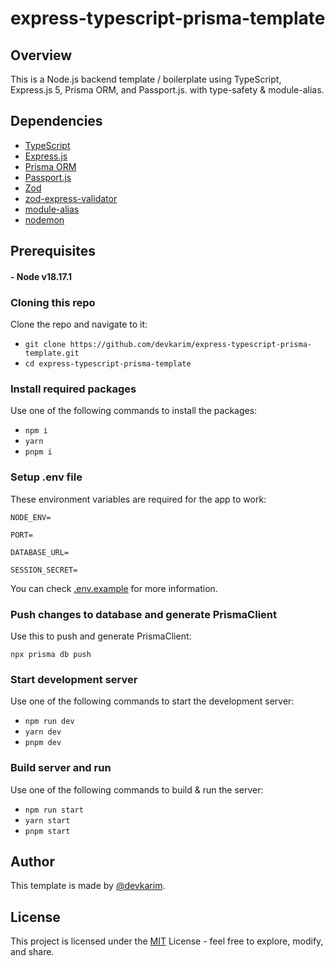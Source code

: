 # express-typescript-prisma-template

## Overview

This is a Node.js backend template / boilerplate using TypeScript, Express.js 5, Prisma ORM, and Passport.js. with type-safety & module-alias.

## Dependencies

- [TypeScript](https://www.typescriptlang.org)
- [Express.js](https://expressjs.com)
- [Prisma ORM](https://www.prisma.io)
- [Passport.js](https://www.passportjs.org)
- [Zod](https://zod.dev)
- [zod-express-validator](https://www.npmjs.com/package/zod-express-validator)
- [module-alias](https://www.npmjs.com/package/module-alias)
- [nodemon](https://www.npmjs.com/package/nodemon)

## Prerequisites

#### - Node v18.17.1

### Cloning this repo

Clone the repo and navigate to it:

- `git clone https://github.com/devkarim/express-typescript-prisma-template.git`
- `cd express-typescript-prisma-template`

### Install required packages

Use one of the following commands to install the packages:

- `npm i`
- `yarn`
- `pnpm i`

### Setup .env file

These environment variables are required for the app to work:

```
NODE_ENV=

PORT=

DATABASE_URL=

SESSION_SECRET=
```

You can check [.env.example](https://github.com/devkarim/express-typescript-prisma-template/blob/main/.env.example) for more information.

### Push changes to database and generate PrismaClient

Use this to push and generate PrismaClient:

`npx prisma db push`

### Start development server

Use one of the following commands to start the development server:

- `npm run dev`
- `yarn dev`
- `pnpm dev`

### Build server and run

Use one of the following commands to build & run the server:

- `npm run start`
- `yarn start`
- `pnpm start`

## Author

This template is made by [@devkarim](https://github.com/devkarim).

## License

This project is licensed under the [MIT](https://github.com/devkarim/express-typescript-prisma-template/blob/main/LICENSE.md) License - feel free to explore, modify, and share.
